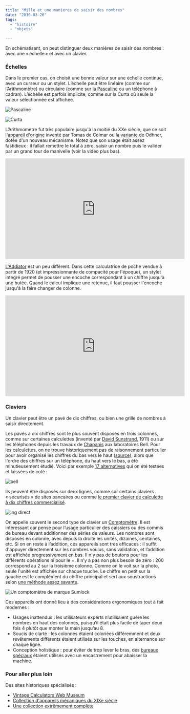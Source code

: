 ```yaml
---
title: "Mille et une manieres de saisir des nombres"
date: "2016-03-26"
tags:
  - "histoire"
  - "objets"

---
```


En schématisant, on peut distinguer deux manières de saisir des nombres : avec une « échelle » et avec un clavier.

### Échelles

Dans le premier cas, on choisit une bonne valeur sur une échelle continue, avec un curseur ou un stylet. L’échelle peut être linéaire (comme sur l’Arithmomètre) ou circulaire (comme sur la [Pascaline](https://fr.wikipedia.org/wiki/Pascaline#Roue_d.27inscription) ou un téléphone à cadran). L’échelle est parfois implicite, comme sur la Curta où seule la valeur sélectionnée est affichée.

![Pascaline](/assets/images/640px-Arts_et_Metiers_Pascaline_dsc03869.jpg " Pascaline")

![Curta](/assets/images/Curta-Image08a.png " Curta")

L’Arithmomètre fut très populaire jusqu'à la moitié du XXe siècle, que ce soit [l'appareil d'origine](https://www.youtube.com/watch?v=aDN4s8ElxqE) inventé par Tomas de Colmar ou [la variante](https://en.wikipedia.org/wiki/Odhner_Arithmometer) de Odhner, dotée d'un nouveau mécanisme. Notez que son usage était assez fastidieux : il fallait remettre le total à zéro, saisir un nombre puis le valider par un grand tour de manivelle (voir la vidéo plus bas).

<iframe width="560" height="315" src="https://www.youtube-nocookie.com/embed/aDN4s8ElxqE?rel=0" frameborder="0" allowfullscreen></iframe>

[L'Addiator](https://fr.wikipedia.org/wiki/Calculatrice_%C3%A0_crosses) est un peu différent. Dans cette calculatrice de poche vendue à partir de 1920 (et impressionnante de compacité pour l'époque), un stylet intégré permet de pousser une encoche correspondant à un chiffre jusqu'à une butée. Quand le calcul implique une retenue, il faut pousser l'encoche jusqu'à la faire changer de colonne.

<iframe width="560" height="315" src="https://www.youtube-nocookie.com/embed/kE-8rAU3YO4?rel=0" frameborder="0" allowfullscreen></iframe>

### Claviers

Un clavier peut être un pavé de dix chiffres, ou bien une grille de nombres à saisir directement.

Les pavés à dix chiffres sont le plus souvent disposés en trois colonnes, comme sur certaines calculettes (inventé par [David Sunstrand](http://retrocalculators.com/sundstrand.htm), 1911) ou sur les téléphones depuis les travaux de [Chapanis](https://en.wikipedia.org/wiki/Alphonse_Chapanis) aux laboratoires Bell. Pour les calculettes, on ne trouve historiquement pas de raisonnement particulier pour avoir organisé les chiffres du bas vers le haut ([source](http://www.vcalc.net/Keyboard.htm)), alors que l'ordre des chiffres sur un téléphone, du haut vers le bas, a été minutieusement étudié. Voici par exemple [17 alternatives](http://www.theatlantic.com/technology/archive/2013/08/the-17-designs-that-bell-almost-used-for-the-layout-of-telephone-buttons/279237/) qui on été testées et laissées de coté :

![bell](/assets/images/bell.jpg)

Ils peuvent être disposés sur deux lignes, comme sur certains claviers « sécurisés » de sites bancaires ou comme [le premier clavier de calculette à dix chiffres commercialisé](http://badonoer.blogspot.fr/2013/12/dalton-adding-machine-mechanism-and.html).

![ing direct](/assets/images/ing-direct.png " ING direct")

On appelle souvent le second type de clavier un [Comptomètre](https://fr.wikipedia.org/wiki/Comptom%C3%A8tre). Il est intéressant car pensé pour l’usage particulier des caissiers ou des commis de bureau devant additionner des séries de valeurs. Les nombres sont disposés en colonne, avec depuis la droite les unités, dizaines, centaines, etc. Si on en reste à l’addition, ces appareils sont très efficaces : il suffit d'appuyer directement sur les nombres voulus, sans validation, et l’addition est affichée progressivement en bas. Il n'y pas de boutons pour les différents opérations ni pour le =. Il n’y a pas non plus besoin de zéro : 200 correspond au 2 sur la troisième colonne. Comme on le voit sur la photo, seule l'unité est affichée sur chaque touche. Le chiffre en petit sur la gauche est le complément du chiffre principal et sert aux soustractions selon [une méthode assez savante](https://en.wikipedia.org/wiki/Method_of_complements).

![Un comptomètre de marque Sumlock](/assets/images/Sumlock_2a.jpg " Un comptomètre de marque Sumlock")

Ces appareils ont donné lieu à des considérations ergonomiques tout à fait modernes :

- Usages inattendus : les utilisateurs experts n’utilisaient guère les nombres en haut des colonnes, puisqu’il était plus facile de taper deux fois 4 plutôt que monter la main jusqu’au 8.
- Soucis de clarté : les colonnes étaient coloriées différemment et deux revêtements différents étaient utilisés sur les touches, en alternance sur chaque ligne.
- Conception holistique : pour éviter de trop lever le bras, des [bureaux spéciaux](http://www2.cruzio.com/~vagabond/Desks.html) étaient utilisés avec un encastrement pour abaisser la machine.

### Pour aller plus loin

Des sites historiques spécialisés :

- [Vintage Calculators Web Museum](http://www.vintagecalculators.com/index.html)
- [Collection d'appareils mécaniques du XIXe siècle](http://www.ami19.org/)
- [Une collection extrêmement complète](http://www.rechenmaschinen-illustrated.com/pictures_1623.htm#Schickard%20(1623))
